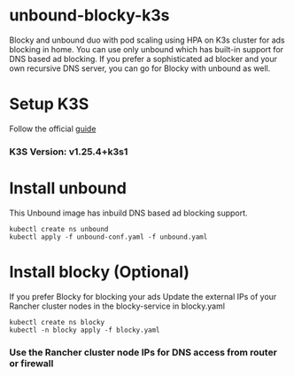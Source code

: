 # unbound-blocky-k3s
Blocky and unbound duo with pod scaling using HPA on K3s cluster for ads blocking in home.
You can use only unbound which has built-in support for DNS based ad blocking. If you prefer a sophisticated ad blocker and your own recursive DNS server, you can go for Blocky with unbound as well.

# Setup K3S
Follow the official [guide](https://docs.k3s.io/quick-start)
### K3S Version: v1.25.4+k3s1

# Install unbound
This Unbound image has inbuild DNS based ad blocking support.
```
kubectl create ns unbound
kubectl apply -f unbound-conf.yaml -f unbound.yaml
```

# Install blocky (Optional)
If you prefer Blocky for blocking your ads
Update the external IPs of your Rancher cluster nodes in the blocky-service in blocky.yaml

```
kubectl create ns blocky
kubectl -n blocky apply -f blocky.yaml
```

### Use the Rancher cluster node IPs for DNS access from router or firewall
